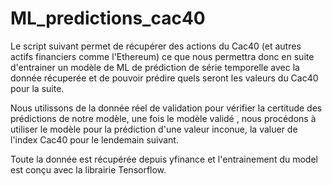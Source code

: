 ﻿# ML_predictions_cac40

Le script suivant permet de récupérer des actions du Cac40 (et autres actifs financiers comme l'Ethereum) ce que nous permettra donc en suite d'entrainer un modèle de ML de prédiction de série temporelle avec la donnée récuperée et de pouvoir prédire quels seront les valeurs du Cac40 pour la suite. 

Nous utilissons de la donnée réel de validation pour vérifier la certitude des prédictions de notre modèle, une fois le modèle validé , nous procédons à utiliser le modèle pour la prédiction d'une valeur inconue, la valuer de l'index Cac40 pour le lendemain suivant. 

Toute la donnée est récupérée depuis yfinance et l'entrainement du model est conçu avec la librairie Tensorflow.
